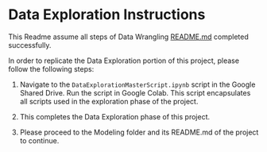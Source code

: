 # Data Exploration Instructions

This Readme assume all steps of Data Wrangling [README.md](https://github.com/thesalmonification/DSCI400_Revamp/tree/master/Data_Wrangling/README.md) completed successfully.

In order to replicate the Data Exploration portion of this project, please follow the following steps: 

1. Navigate to the `DataExplorationMasterScript.ipynb` script in the Google Shared Drive. Run the script in Google Colab. This script encapsulates all scripts used in the exploration phase of the project.

2. This completes the Data Exploration phase of this project.

3. Please proceed to the Modeling folder and its README.md of the project to continue.
